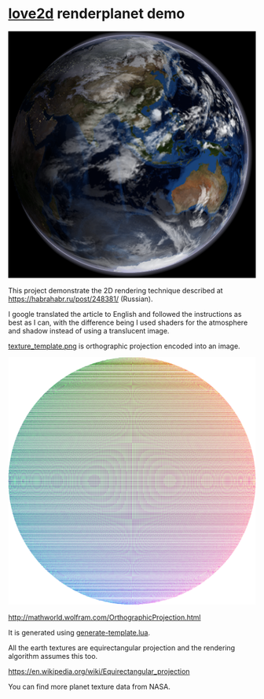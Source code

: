 # [love2d](http://love2d.org) renderplanet demo #

![Earth](/screenshot.png)

This project demonstrate the 2D rendering technique described at
https://habrahabr.ru/post/248381/ (Russian).

I google translated the article to English and followed the instructions
as best as I can, with the difference being I used shaders for the atmosphere
and shadow instead of using a translucent image.

[texture_template.png](/texture_template.png) is orthographic projection encoded into an image.

![template](/texture_template.png)

http://mathworld.wolfram.com/OrthographicProjection.html

It is generated using [generate-template.lua](/generate-template.lua).

All the earth textures are equirectangular projection and the rendering
algorithm assumes this too.

https://en.wikipedia.org/wiki/Equirectangular_projection

You can find more planet texture data from NASA.
